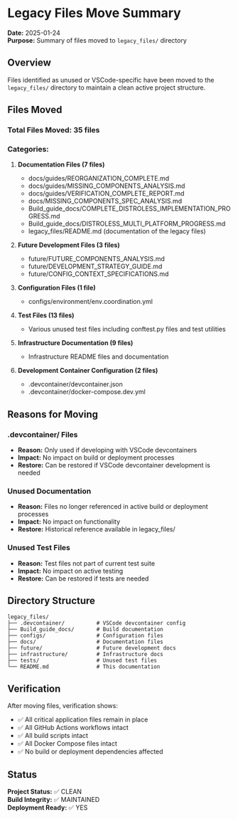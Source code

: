 # Legacy Files Move Summary

**Date:** 2025-01-24  
**Purpose:** Summary of files moved to `legacy_files/` directory

## Overview

Files identified as unused or VSCode-specific have been moved to the `legacy_files/` directory to maintain a clean active project structure.

## Files Moved

### Total Files Moved: 35 files

### Categories:

1. **Documentation Files (7 files)**
   - docs/guides/REORGANIZATION_COMPLETE.md
   - docs/guides/MISSING_COMPONENTS_ANALYSIS.md
   - docs/guides/VERIFICATION_COMPLETE_REPORT.md
   - docs/MISSING_COMPONENTS_SPEC_ANALYSIS.md
   - Build_guide_docs/COMPLETE_DISTROLESS_IMPLEMENTATION_PROGRESS.md
   - Build_guide_docs/DISTROLESS_MULTI_PLATFORM_PROGRESS.md
   - legacy_files/README.md (documentation of the legacy files)

2. **Future Development Files (3 files)**
   - future/FUTURE_COMPONENTS_ANALYSIS.md
   - future/DEVELOPMENT_STRATEGY_GUIDE.md
   - future/CONFIG_CONTEXT_SPECIFICATIONS.md

3. **Configuration Files (1 file)**
   - configs/environment/env.coordination.yml

4. **Test Files (13 files)**
   - Various unused test files including conftest.py files and test utilities

5. **Infrastructure Documentation (9 files)**
   - Infrastructure README files and documentation

6. **Development Container Configuration (2 files)**
   - .devcontainer/devcontainer.json
   - .devcontainer/docker-compose.dev.yml

## Reasons for Moving

### .devcontainer/ Files
- **Reason:** Only used if developing with VSCode devcontainers
- **Impact:** No impact on build or deployment processes
- **Restore:** Can be restored if VSCode devcontainer development is needed

### Unused Documentation
- **Reason:** Files no longer referenced in active build or deployment processes
- **Impact:** No impact on functionality
- **Restore:** Historical reference available in legacy_files/

### Unused Test Files
- **Reason:** Test files not part of current test suite
- **Impact:** No impact on active testing
- **Restore:** Can be restored if tests are needed

## Directory Structure

```
legacy_files/
├── .devcontainer/          # VSCode devcontainer config
├── Build_guide_docs/       # Build documentation
├── configs/                # Configuration files
├── docs/                   # Documentation files
├── future/                 # Future development docs
├── infrastructure/         # Infrastructure docs
├── tests/                  # Unused test files
└── README.md               # This documentation
```

## Verification

After moving files, verification shows:
- ✅ All critical application files remain in place
- ✅ All GitHub Actions workflows intact
- ✅ All build scripts intact
- ✅ All Docker Compose files intact
- ✅ No build or deployment dependencies affected

## Status

**Project Status:** ✅ CLEAN  
**Build Integrity:** ✅ MAINTAINED  
**Deployment Ready:** ✅ YES

